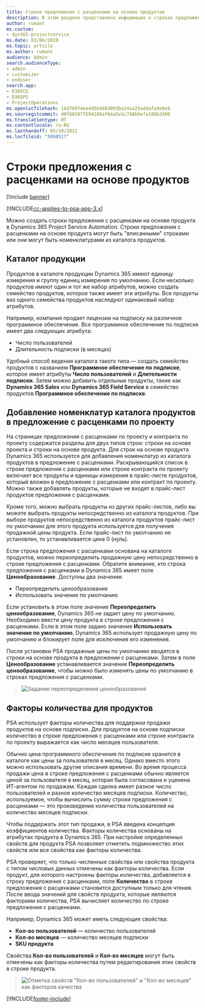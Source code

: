 ```yaml
---
title: Строки предложения с расценками на основе продуктов
description: В этом разделе представлена информация о строках предложения с расценками на основе продуктов.
author: rumant
ms.custom:
- dyn365-projectservice
ms.date: 03/06/2019
ms.topic: article
ms.author: rumant
audience: Admin
search.audienceType:
- admin
- customizer
- enduser
search.app:
- D365CE
- D365PS
- ProjectOperations
ms.openlocfilehash: 1bd789f4ee4d5b4603093be24aa25addafa9e8e8
ms.sourcegitcommit: 40f68387f594180af64a5e5c748b6efa188bd300
ms.translationtype: HT
ms.contentlocale: ru-RU
ms.lasthandoff: 05/10/2021
ms.locfileid: "5998517"
---
```

# <a name="product-based-quote-lines"></a>Строки предложения с расценками на основе продуктов

[!include [banner](../includes/psa-now-project-operations.md)]

[!INCLUDE[cc-applies-to-psa-app-3.x](../includes/cc-applies-to-psa-app-3x.md)]


Можно создать строки предложения с расценками на основе продукта в Dynamics 365 Project Service Automation. Строки предложения с расценками на основе продукта могут быть "вписанными" строками или они могут быть номенклатурами из каталога продуктов.

## <a name="product-catalog"></a>Каталог продукции

Продуктов в каталоге продукции Dynamics 365 имеют единицу измерения и группу единиц измерения по умолчанию. Если несколько продуктов имеют один и тот же набор атрибутов, можно создать семейство продуктов, которое также имеет эти атрибуты. Все продукты виз одного семейства продуктов наследуют одинаковый набор атрибутов.

Например, компания продает лицензии на подписку на различное программное обеспечение. Все программное обеспечение по подписке имеет два следующих атрибута:

- Число пользователей 
- Длительность подписки (в месяцах)

Удобный способ ведения каталога такого типа — создать семейство продуктов с названием **Программное обеспечение по подписке**, которое имеет атрибуты **Число пользователей** и **Длительности подписки**. Затем можно добавить отдельные продукты, такие как **Dynamics 365 Sales** или **Dynamics 365 Field Service** в семейство продуктов **Программное обеспечение по подписке**.

## <a name="adding-product-catalog-items-to-a-project-quote"></a>Добавление номенклатур каталога продуктов в предложение с расценками по проекту

На страницах предложения с расценками по проекту и контракта по проекту содержатся разделы для двух типов строк: строки на основе проекта и строки на основе продукта. Для строк на основе продукта Dynamics 365 используется для добавления номенклатур из каталога продуктов в предложение с расценками. Раскрывающийся список в строке предложения с расценками или строке контракта по проекту включает все продукты и единицы измерения в прайс-листе продуктов, который вложен в предложение с расценками или контракт по проекту. Можно также добавлять продукты, которые не входят в прайс-лист продуктов предложения с расценками.

Кроме того, можно выбрать продукты из других прайс-листов, либо вы можете выбрать продукты непосредственно из каталога продуктов. При выборе продуктов непосредственно из каталога продуктов прайс-лист по умолчанию для этого продукта используется для получения продажной цены продукта. Если прайс-лист по умолчанию не установлен, то устанавливается цена 0 (нуль).

Если строка предложения с расценками основана на каталоге продуктов, можно переопределить продажную цену непосредственно в строке предложения с расценками. Обратите внимание, кто строка предложения с расценками в Dynamics 365 имеет поле **Ценообразование**. Доступны два значения:

- Переопределить ценообразование  
- Использовать значение по умолчанию

Если установить в этом поле значение **Переопределить ценообразование**, Dynamics 365 не задает цену по умолчанию. Необходимо ввести цену продукта в строке предложения с расценками. Если в этом поле задано значение **Использовать значение по умолчанию**, Dynamics 365 использует продажную цену по умолчанию и блокирует поле для исключения его изменения.

После установки PSA продажные цены по умолчанию вводятся в строки на основе продукта в предложении с расценками. Затем в поле **Ценообразование** устанавливается значение **Переопределить ценообразование**, чтобы можно было изменять цены по умолчанию в строках предложения с расценками.

> ![Задание переопределения ценообразования](media/basic-guide-10.png)
 
## <a name="quantity-factors-for-products"></a>Факторы количества для продуктов

PSA использует факторы количества для поддержки продажи продуктов на основе подписки. Для продуктов на основе подписки количество в строке предложения с расценками или строке контракта по проекту выражается как число месяцев пользователя.

Обычно цена программного обеспечения по подписке хранится в каталоге как цены за пользователя в месяц. Однако вместо этого можно использовать другие описания времени. Во время процесса продажи цена в строке предложения с расценками обычно является ценой за пользователя в месяц, которая была согласована и уценена ИТ-агентом по продажам. Каждая сделка имеет разное число пользователей и разное количество месяцев подписки. Количество, используемое, чтобы вычислить сумму строки предложения с расценками — это произведение количества пользователей на количество месяцев подписки.

Чтобы поддержать этот тип продажи, в PSA введена концепция коэффициентов количества. Факторы количества основаны на атрибутах продукта в Dynamics 365. При настройке определенных свойств для продукта PSA позволяет отметить подмножество этих свойств или все свойства как факторы количества.

PSA проверяет, что только численные свойства или свойства продукта с типом числовых данных отмечены как факторы количества. Если продукт, для которого настроены факторы количества, добавляется в строку предложения с расценками, поле **Количество** в строке предложения с расценками становится доступным только для чтения. После ввода значений для свойств продукта, которые являются факторами количества, PSA вычисляет количество по строке предложения с расценками.

Например, Dynamics 365 может иметь следующие свойства: 

- **Кол-во пользователей** — количество пользователей 
- **Кол-во месяцев** — количество месяцев подписки
- **SKU продукта** 

Свойства **Кол-во пользователей** и **Кол-во месяцев** могут быть отмечены как факторы количества путем редактирования этих свойств в строке продукта. 

> ![Отметка свойств "Кол-во пользователей" и "Кол-во месяцев" как факторов качества](media/basic-guide-11.png)
 


[!INCLUDE[footer-include](../includes/footer-banner.md)]